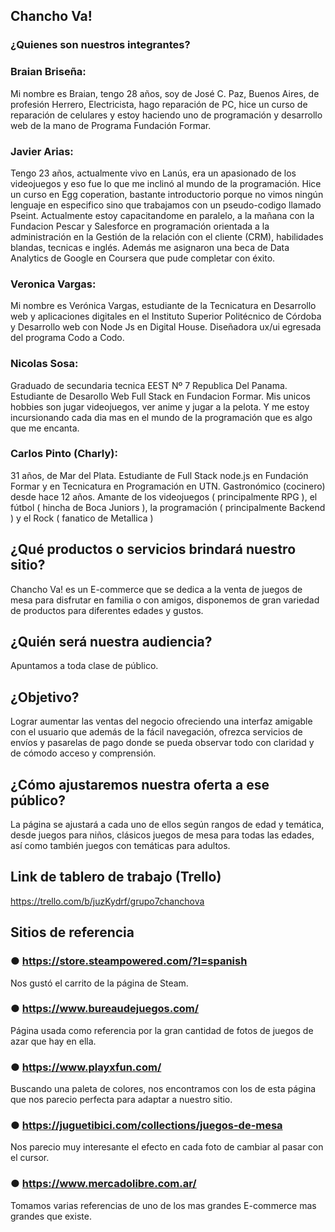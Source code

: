 ## Chancho Va!

### ¿Quienes son nuestros integrantes?

### Braian Briseña:
Mi nombre es Braian, tengo 28 años, soy de José C. Paz, Buenos Aires, de profesión Herrero, Electricista, hago reparación de PC, hice un curso de reparación de celulares y estoy haciendo uno de programación y desarrollo web de la mano de Programa Fundación Formar.

### Javier Arias:
Tengo 23 años, actualmente vivo en Lanús, era un apasionado de los videojuegos y eso fue lo que me inclinó al mundo de la programación. Hice un curso en Egg coperation, bastante introductorio porque no vimos ningún lenguaje en especifico sino que trabajamos con un pseudo-codigo llamado Pseint. Actualmente estoy capacitandome en paralelo, a la mañana con la Fundacion Pescar y Salesforce en programación orientada a la administración en la Gestión de la relación con el cliente (CRM), habilidades blandas, tecnicas e inglés. Además me asignaron una beca de Data Analytics de Google en Coursera que pude completar con éxito.

### Veronica Vargas:
Mi nombre es Verónica Vargas, estudiante de la Tecnicatura en Desarrollo web y aplicaciones digitales en el Instituto Superior Politécnico de Córdoba y Desarrollo web con Node Js en Digital House. 
Diseñadora ux/ui egresada del programa Codo a Codo.

### Nicolas Sosa:
Graduado de secundaria tecnica EEST Nº 7 Republica Del Panama. Estudiante de Desarollo Web Full Stack en Fundacion Formar. Mis unicos hobbies son jugar videojuegos, ver anime y jugar a la pelota. Y me estoy incursionando cada dia mas en el mundo de la programación que es algo que me encanta.

### Carlos Pinto (Charly):
31 años, de Mar del Plata. Estudiante de Full Stack node.js en Fundación Formar y en Tecnicatura en Programación en UTN. Gastronómico (cocinero) desde hace 12 años. Amante de los videojuegos ( principalmente RPG ), el fútbol ( hincha de Boca Juniors ), la programación ( principalmente Backend ) y el Rock ( fanatico de Metallica )

## ¿Qué productos o servicios brindará nuestro sitio? 
Chancho Va! es un E-commerce que se dedica a la venta de juegos de mesa para disfrutar en familia o con amigos, disponemos de gran variedad de productos para diferentes edades y gustos.
## ¿Quién será nuestra audiencia?
Apuntamos a toda clase de público. 
## ¿Objetivo?
Lograr aumentar las ventas del negocio ofreciendo una interfaz amigable con el usuario que además de la fácil navegación, ofrezca servicios de envíos y pasarelas de pago donde se pueda observar todo con claridad y de cómodo acceso y comprensión.
## ¿Cómo ajustaremos nuestra oferta a ese público?
La página se ajustará a cada uno de ellos según rangos de edad y temática, desde juegos para niños, clásicos juegos de mesa para todas las edades, así como también juegos con temáticas para adultos.

## Link de tablero de trabajo (Trello)

https://trello.com/b/juzKydrf/grupo7chanchova

## Sitios de referencia

### ● https://store.steampowered.com/?l=spanish 
  Nos gustó el carrito de la página de Steam.

### ● https://www.bureaudejuegos.com/ 
  Página usada como referencia por la gran cantidad de fotos de juegos de azar que hay en ella.

### ● https://www.playxfun.com/ 
  Buscando una paleta de colores, nos encontramos con los de esta página que nos parecio perfecta para adaptar a nuestro sitio.

### ● https://juguetibici.com/collections/juegos-de-mesa  
  Nos parecio muy interesante el efecto en cada foto de cambiar al pasar con el cursor.
  
### ● https://www.mercadolibre.com.ar/
  Tomamos varias referencias de uno de los mas grandes E-commerce mas grandes que existe.
  
  
